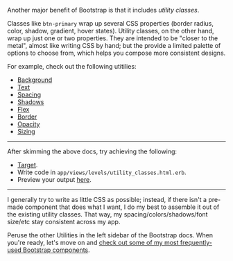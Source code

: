 Another major benefit of Bootstrap is that it includes _utility classes_.

Classes like `btn-primary` wrap up several CSS properties (border radius, color, shadow, gradient, hover states). Utility classes, on the other hand, wrap up just one or two properties. They are intended to be "closer to the metal", almost like writing CSS by hand; but the provide a limited palette of options to choose from, which helps you compose more consistent designs.

For example, check out the following utitilies:

- <a href="https://getbootstrap.com/docs/5.3/utilities/background/" target="_blank">Background</a>
- <a href="https://getbootstrap.com/docs/5.3/utilities/text/" target="_blank">Text</a>
- <a href="https://getbootstrap.com/docs/5.3/utilities/spacing/" target="_blank">Spacing</a>
- <a href="https://getbootstrap.com/docs/5.3/utilities/shadows/" target="_blank">Shadows</a>
- <a href="https://getbootstrap.com/docs/5.3/utilities/flex/>" target="_blank">Flex</a>
- <a href="https://getbootstrap.com/docs/5.3/utilities/borders/" target="_blank">Border</a>
- <a href="https://getbootstrap.com/docs/5.3/utilities/opacity/" target="_blank">Opacity</a>
- <a href="https://getbootstrap.com/docs/5.3/utilities/sizing/" target="_blank">Sizing</a>

---

After skimming the above docs, try achieving the following:

- <a href="/targets/utility_classes" target="_blank">Target</a>.
- Write code in `app/views/levels/utility_classes.html.erb`.
- Preview your output <a href="/levels/utility_classes" target="_blank">here</a>.

---

I generally try to write as little CSS as possible; instead, if there isn't a pre-made component that does what I want, I do my best to assemble it out of the existing utility classes. That way, my spacing/colors/shadows/font size/etc stay consistent across my app.

Peruse the other Utilities in the left sidebar of the Bootstrap docs. When you're ready, let's move on and [check out some of my most frequently-used Bootstrap components](/instructions/frequently_used_components).
